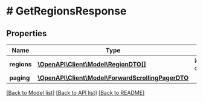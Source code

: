 # # GetRegionsResponse

## Properties

Name | Type | Description | Notes
------------ | ------------- | ------------- | -------------
**regions** | [**\OpenAPI\Client\Model\RegionDTO[]**](RegionDTO.md) | Информация о регионах. | [optional]
**paging** | [**\OpenAPI\Client\Model\ForwardScrollingPagerDTO**](ForwardScrollingPagerDTO.md) |  | [optional]

[[Back to Model list]](../../README.md#models) [[Back to API list]](../../README.md#endpoints) [[Back to README]](../../README.md)
